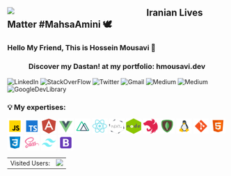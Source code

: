 <!--**hossein13m/hossein13m** is a ✨ _special_ ✨ repository because its `README.md` (this file) appears on your GitHub profile.

Here are some ideas to get you started:
- 🔭 I’m currently working on ...
- 🌱 I’m currently learning ...
- 👯 I’m looking to collaborate on ...
- 🤔 I’m looking for help with ...
- 💬 Ask me about ...7
- 📫 How to reach me: ...
- 😄 Pronouns: ...
- ⚡ Fun fact: ...
-->

<div>
    <img align="left" width="320px" src="https://github-readme-stats.vercel.app/api?username=hossein13m&show_icons=true&theme=apprentice"/>
    <h2>Iranian Lives Matter
      <a style="text-decoration: none !important;" href="https://twitter.com/search?q=%23mahsaAmini" target="blank">
        #MahsaAmini 🕊️ 
      </a>
    </h2>
  <h3>Hello My Friend, This is Hossein Mousavi 👋</h3>
  <h3 style="text-align: center">
   Discover my
    <a style="text-decoration: none !important;" href="https://en.wikipedia.org/wiki/Dastan" target="blank">
      <span>Dastan!</span>
    </a>
    at my portfolio:
    <a style="text-decoration: none !important;"   href="https://hmousavi.dev/" target="_blank">
      <span> hmousavi.dev </span>
    </a>
  </h3>
</div>

<!-- <h3>🕵🏻 Reach out to me: </h3>  -->
<div>
    <a style="text-decoration: none !important" href="https://www.linkedin.com/in/hossein13m" target="_blank">
        <img src="https://img.shields.io/badge/LinkedIn-0077B5?style=for-the-badge&logo=linkedin&logoColor=white" height="25px" alt="LinkedIn"/>
    </a>
<!--     <a style="text-decoration: none !important" href="https://github.com/hossein13m/" target="_blank">
        <img src="https://img.shields.io/badge/GitHub-100000?style=for-the-badge&logo=github&logoColor=white" height="25px" alt="GitHub"/>
    </a> -->
    <a style="text-decoration: none !important" href="https://stackoverflow.com/users/10341207/hossein-mousavi" target="_blank">
        <img src="https://img.shields.io/badge/Stack_Overflow-D64A17?style=for-the-badge&logo=stack-overflow&logoColor=white" height="25px" alt="StackOverFlow"/>
    </a>
    <a style="text-decoration: none !important" href="https://twitter.com/hossein13m" target="_blank">
        <img src="https://img.shields.io/badge/Twitter-1DA1F2?style=for-the-badge&logo=twitter&logoColor=white" height="25px" alt="Twitter"/>
    </a>
    <a style="text-decoration: none !important" href="mailto:dev.hosseinmousavi@gmail.com" target="_blank">
        <img src="https://img.shields.io/badge/Gmail-D14836?style=for-the-badge&logo=gmail&logoColor=white" height="25px" alt="Gmail"/>
    </a>
     <a style="text-decoration: none !important" href="https://open.spotify.com/episode/5BoFoH3WNYU5khCOCqtogz?si=FZyWIcijSzK6QUocPujjsw" target="_blank">
        <img src="https://img.shields.io/badge/Spotify-1ED760?&style=for-the-badge&logo=spotify&logoColor=white" height="25px" alt="Medium"/>
    </a>
    <a style="text-decoration: none !important" href="https://medium.com/@hossein13m" target="_blank">
        <img src="https://img.shields.io/badge/Medium-12100E?style=for-the-badge&logo=medium&logoColor=white" height="25px" alt="Medium"/>
    </a>
    <a style="text-decoration: none !important" href="https://devlibrary.withgoogle.com/authors/hossein13m" target="_blank">
        <img src="https://img.shields.io/badge/Google Dev Library-4285F4?style=for-the-badge&logo=google&logoColor=white" height="25px" alt="GoogleDevLibrary"/>
    </a>
</div>

<h3>💡 My expertises: </h3>
<div>
        <img src="./assets/javascript.png" alt="js"/>
        <img src="./assets/typescript.png" alt="ts"/>
        <img src="./assets/angular.png" alt="angular"/>
        <img src="./assets/vue-js.png" alt="vue"/>
        <img src="./assets/nuxtJS.png" alt="nuxtJS"/>
        <img src="./assets/react.png" alt="react"/>
        <img src="./assets/nextJS.png" alt="nextJS"/>
        <img src="./assets/nodeJS.png" alt="nodejs"/>
        <img src="./assets/nestJS.png" alt="nestJS"/>
        <img src="./assets/mongodb.png" alt="mongodb"/>
        <img src="./assets/linux.png" alt="linux"/>
        <img src="./assets/git.png" alt="git"/>
        <img src="./assets/html-5.png" alt="html"/>
        <img src="./assets/css3.png" alt="css"/>
        <img src="./assets/sass.png" alt="sass"/>
        <img src="assets/tailwindCss.png" alt="tailwindCss"/>
        <img src="./assets/bootstrap.png" alt="bootstrap"/>
    
<!--  image credit: https://icons8.com/  -->
</div>

<table>
  <tr>
    <td valign="center">
        <span style="margin-bottom: 10px;"> Visited Users: </span>
    </td>
    <td valign="center">
         <img src="https://profile-counter.glitch.me/hossein13m/count.svg" />
    </td>
  </tr>
</table> 
